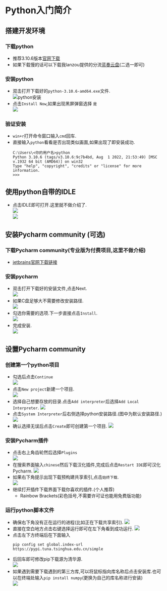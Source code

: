 # Python入门简介
## 搭建开发环境  
### 下载python  
  - 推荐3.10.6版本[官网下载](https://www.python.org/ftp/python/3.10.6/python-3.10.6-amd64.exe)
  - 如果下载慢的话可以下载我lanzou提供的分流[蓝奏云盘](https://mc29.lanzouv.com/iM46L0g2ju4h)(二选一即可)
### 安装python  
  - 双击打开下载好的`python-3.10.6-amd64.exe`文件.  
  ![python安装](files/images/python安装.png)  
  - 点击`Install Now`,如果出现黑屏弹窗选择 `是`  
    ![](files/images/11-16-21-36.png)
### 验证安装
  - `win+r`打开命令窗口输入`cmd`回车.
  - 直接输入`python`看看是否出现类似画面,如果出现了即安装成功.
    ```ubuntu
    C:\Users\<你的用户名>python
    Python 3.10.6 (tags/v3.10.6:9c7b4bd, Aug  1 2022, 21:53:49) [MSC v.1932 64 bit (AMD64)] on win32
    Type "help", "copyright", "credits" or "license" for more information.
    >>>
    ```  
## 使用python自带的IDLE
- 点击IDLE即可打开.这里就不做介绍了.  
  ![](files/images/11-16-22-29-38.png)  
  ![](files/images/11-16-22-30-24.png)  
## 安装Pycharm community (可选) 
### 下载Pycharm community(专业版为付费项目,这里不做介绍)  
  - [jetbrains官网下载链接](https://download.jetbrains.com.cn/python/pycharm-community-2022.2.3.exe)  
### 安装pycharm  
  - 双击打开下载好的安装文件,点击Next.  
  ![](files/images/11-16-21-46.png)  
  - 如果C盘足够大不需要修改安装路径.  
  ![](files/images/11-16-21-47-14.png)  
  - 勾选你需要的选项.下一步直接点击`Install`.  
  ![](files/images/11-16-21-49-25.png)  
  - 完成安装.  
  ![](files/images/11-16-21-51-17.png)  

## 设置Pycharm community
### 创建第一个python项目
- 勾选后点击`Continue`  
  ![](files/images/image.png.png)   
- 点击`New project`新建一个项目.  
  ![](files/images/11-16-21-53-38.png)  
- 选择自己想要存放的目录.点击`Add interpreter`后选择`Add Local Interpreter`.
  ![](files/images/11-16-21-57-28.png)
- 点击`System Interpreter`后右侧选择python安装路径.(图中为默认安装路径.)  
  ![](files/images/11-16-22-00-22.png)
- 确认选择无误后点击`Create`即可创建第一个项目.
  ![](files/images/11-16-22-02-34.png)
### 安装Pycharm插件
- 点击右上角齿轮然后选择`Plugins`  
  ![](files/images/11-16-22-05-20.png)  
- 在搜索界面输入`chinese`然后下载汉化插件,完成后点击`Restart IDE`即可汉化Pycharm.
  ![](files/images/11-16-22-07-32.png)
- 如果右下角提示出现下载预构建共享索引,点击`始终下载`.  
  ![](files/images/11-16-22-08-55.png)  
- 继续打开插件下载界面下载你喜欢的插件.(个人推荐)  
  - Rainbow Brackets(彩色括号,不需要许可证也能用免费版功能)
### 运行python脚本文件
- 确保右下角没有正在运行的进程(比如正在下载共享索引).
  ![](files/images/11-16-22-17-28.png)
- 直接在空白地方点击右键选择运行即可在左下角看到成功运行.
  ![](files/images/11-16-22-19-38.png)
- 点击左下方终端后在下面输入
  ```
  pip config set global.index-url https://pypi.tuna.tsinghua.edu.cn/simple
  ```
- 后回车即可修改pip下载源为清华源.  
  ![](files/images/11-16-22-21-59.png)  
- 如果遇到需要下载遇到的第三方库,可以将鼠标指向库名称后点击安装库.也可以在终端处输入`pip install numpy`(更换为自己的库名称进行安装)    
  ![](files/images/11-16-22-24-19.png)  
